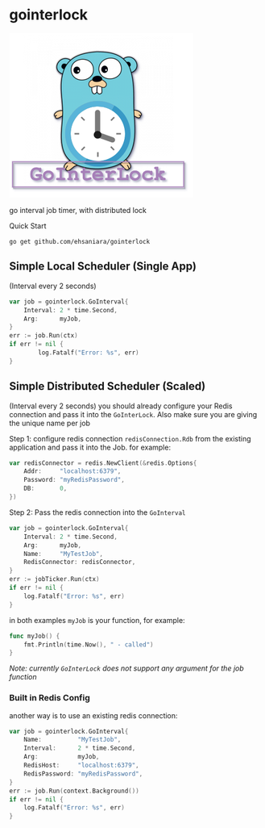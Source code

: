 # gointerlock
![](gointerlock.png)

go interval job timer, with distributed lock

Quick Start

```shell
go get github.com/ehsaniara/gointerlock
```

## Simple Local Scheduler (Single App)

(Interval every 2 seconds)

```go
var job = gointerlock.GoInterval{
    Interval: 2 * time.Second,
    Arg:      myJob,
}
err := job.Run(ctx)
if err != nil {
        log.Fatalf("Error: %s", err)
}
```

## Simple Distributed Scheduler (Scaled)

(Interval every 2 seconds)
you should already configure your Redis connection and pass it into the `GoInterLock`. Also make sure you are giving the
unique name per job

Step 1: configure redis connection `redisConnection.Rdb` from the existing application and pass it into the Job. for example:
```go
var redisConnector = redis.NewClient(&redis.Options{
    Addr:     "localhost:6379",
    Password: "myRedisPassword", 
    DB:       0,               
})
```
Step 2: Pass the redis connection into the `GoInterval`

```go
var job = gointerlock.GoInterval{
    Interval: 2 * time.Second,
    Arg:      myJob,
    Name:     "MyTestJob",
    RedisConnector: redisConnector,
}
err := jobTicker.Run(ctx)
if err != nil {
    log.Fatalf("Error: %s", err)
}
```

in both examples `myJob` is your function, for example:

```go
func myJob() {
	fmt.Println(time.Now(), " - called")
}
```
_Note: currently `GoInterLock` does not support any argument for the job function_

### Built in Redis Config

another way is to use an existing redis connection:

```go
var job = gointerlock.GoInterval{
    Name:          "MyTestJob",
    Interval:      2 * time.Second,
    Arg:           myJob,
    RedisHost:     "localhost:6379",
    RedisPassword: "myRedisPassword",
}
err := job.Run(context.Background())
if err != nil {
    log.Fatalf("Error: %s", err)
}
```